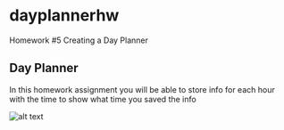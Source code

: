 # dayplannerhw
Homework #5 Creating a Day Planner


## Day Planner

<p>In this homework assignment you will be able to store info for each hour with the time to show what time you saved the info</p>

![alt text](codinghomework/dayplannerhw/assets/screenshot.png "Screenshot")

